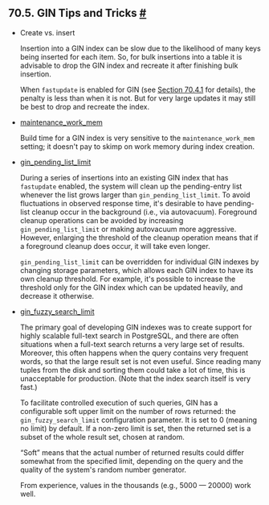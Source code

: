 ## 70.5. GIN Tips and Tricks [#](#GIN-TIPS)

* Create vs. insert

    Insertion into a GIN index can be slow due to the likelihood of many keys being inserted for each item. So, for bulk insertions into a table it is advisable to drop the GIN index and recreate it after finishing bulk insertion.

    When `fastupdate` is enabled for GIN (see [Section 70.4.1](gin-implementation.html#GIN-FAST-UPDATE "70.4.1. GIN Fast Update Technique") for details), the penalty is less than when it is not. But for very large updates it may still be best to drop and recreate the index.

* [maintenance\_work\_mem](runtime-config-resource.html#GUC-MAINTENANCE-WORK-MEM)

    Build time for a GIN index is very sensitive to the `maintenance_work_mem` setting; it doesn't pay to skimp on work memory during index creation.

* [gin\_pending\_list\_limit](runtime-config-client.html#GUC-GIN-PENDING-LIST-LIMIT)

    During a series of insertions into an existing GIN index that has `fastupdate` enabled, the system will clean up the pending-entry list whenever the list grows larger than `gin_pending_list_limit`. To avoid fluctuations in observed response time, it's desirable to have pending-list cleanup occur in the background (i.e., via autovacuum). Foreground cleanup operations can be avoided by increasing `gin_pending_list_limit` or making autovacuum more aggressive. However, enlarging the threshold of the cleanup operation means that if a foreground cleanup does occur, it will take even longer.

    `gin_pending_list_limit` can be overridden for individual GIN indexes by changing storage parameters, which allows each GIN index to have its own cleanup threshold. For example, it's possible to increase the threshold only for the GIN index which can be updated heavily, and decrease it otherwise.

* [gin\_fuzzy\_search\_limit](runtime-config-client.html#GUC-GIN-FUZZY-SEARCH-LIMIT)

    The primary goal of developing GIN indexes was to create support for highly scalable full-text search in PostgreSQL, and there are often situations when a full-text search returns a very large set of results. Moreover, this often happens when the query contains very frequent words, so that the large result set is not even useful. Since reading many tuples from the disk and sorting them could take a lot of time, this is unacceptable for production. (Note that the index search itself is very fast.)

    To facilitate controlled execution of such queries, GIN has a configurable soft upper limit on the number of rows returned: the `gin_fuzzy_search_limit` configuration parameter. It is set to 0 (meaning no limit) by default. If a non-zero limit is set, then the returned set is a subset of the whole result set, chosen at random.

    “Soft” means that the actual number of returned results could differ somewhat from the specified limit, depending on the query and the quality of the system's random number generator.

    From experience, values in the thousands (e.g., 5000 — 20000) work well.
